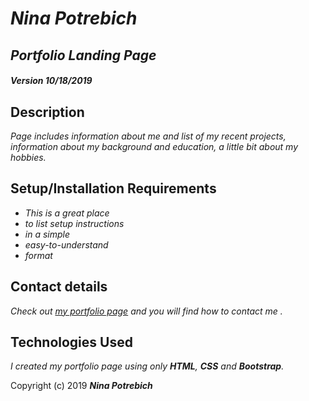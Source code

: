 # _Nina Potrebich_ #

## _Portfolio Landing Page_ ##

#### _Version 10/18/2019_ ####

## Description ##

_Page includes information about me and list of my recent projects, information about my background and education, a little bit about my hobbies._

## Setup/Installation Requirements

* _This is a great place_
* _to list setup instructions_
* _in a simple_
* _easy-to-understand_
* _format_

## Contact details

_Check out [my portfolio page](https://potrebichka.github.io/Portfolio_Landing_Page/) and you will find how to contact me ._

## Technologies Used

_I created my portfolio page using only **HTML**, **CSS** and **Bootstrap**._

Copyright (c) 2019 **_Nina Potrebich_**